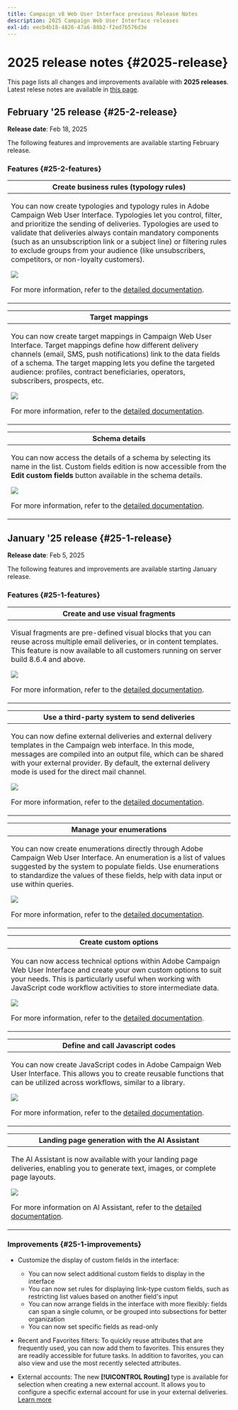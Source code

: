 ```yaml
---
title: Campaign v8 Web User Interface previous Release Notes
description: 2025 Campaign Web User Interface releases
exl-id: eecb4b18-4826-47a6-88b2-f2ed7b576d3e
---
```

# 2025 release notes {#2025-release}

This page lists all changes and improvements available with **2025 releases**. Latest relese notes are available in [this page](release-notes.md).

## February '25 release {#25-2-release}

**Release date**: Feb 18, 2025

The following features and improvements are available starting February release.

### Features {#25-2-features}

<table>
<thead>
<tr>
<th><strong>Create business rules (typology rules)</strong><br/></th>
</tr>
</thead>
<tbody>
<tr>
<td>
<p>You can now create typologies and typology rules in Adobe Campaign Web User Interface. Typologies let you control, filter, and prioritize the sending of deliveries. Typologies are used to validate that deliveries always contain mandatory components (such as an unsubscription link or a subject line) or filtering rules to exclude groups from your audience (like unsubscribers, competitors, or non-loyalty customers).</p>
<img src="assets/do-not-localize/typology.gif">
<p>For more information, refer to the <a href="../administration/typologies.md">detailed documentation</a>.</p>
</td>
</tr>
</tbody>
</table>

<table>
<thead>
<tr>
<th><strong>Target mappings</strong><br/></th>
</tr>
</thead>
<tbody>
<tr>
<td>
<p>You can now create target mappings in Campaign Web User Interface. Target mappings define how different delivery channels (email, SMS, push notifications) link to the data fields of a schema. The target mapping lets you define the targeted audience: profiles, contract beneficiaries, operators, subscribers, prospects, etc.</p>
<img src="assets/do-not-localize/target-mapping.gif">
<p>For more information, refer to the <a href="../administration/target-mappings.md">detailed documentation</a>.</p>
</td>
</tr>
</tbody>
</table>

<table>
<thead>
<tr>
<th><strong>Schema details</strong><br/></th>
</tr>
</thead>
<tbody>
<tr>
<td>
<p>You can now access the details of a schema by selecting its name in the list. Custom fields edition is now accessible from the <b>Edit custom fields</b> button available in the schema details.</p>
<img src="assets/do-not-localize/schemas.gif">
<p>For more information, refer to the <a href="../administration/schemas.md">detailed documentation</a>.</p>
</td>
</tr>
</tbody>
</table>

## January '25 release {#25-1-release}

**Release date**: Feb 5, 2025

The following features and improvements are available starting January release.

### Features {#25-1-features}


<table>
<thead>
<tr>
<th><strong>Create and use visual fragments</strong><br/></th>
</tr>
</thead>
<tbody>
<tr>
<td>
<p>Visual fragments are pre-defined visual blocks that you can reuse across multiple email deliveries, or in content templates. This feature is now available to all customers running on server build 8.6.4 and above.</p>
<img src="assets/do-not-localize/visual-fragment.gif">
<p>For more information, refer to the <a href="../content/use-visual-fragments.md">detailed documentation</a>.</p>
</td>
</tr>
</tbody>
</table>

<table>
<thead>
<tr>
<th><strong>Use a third-party system to send deliveries</strong><br/></th>
</tr>
</thead>
<tbody>
<tr>
<td>
<p>You can now define external deliveries and external delivery templates in the Campaign web interface. In this mode, messages are compiled into an output file, which can be shared with your external provider. By default, the external delivery mode is used for the direct mail channel.</p>
<img src="assets/do-not-localize/external-delivery.gif">
<p>For more information, refer to the <a href="../msg/send-external-deliveries.md">detailed documentation</a>.</p>
</td>
</tr>
</tbody>
</table>

<table>
<thead>
<tr>
<th><strong>Manage your enumerations</strong><br/></th>
</tr>
</thead>
<tbody>
<tr>
<td>
<p>You can now create enumerations directly through Adobe Campaign Web User Interface. An enumeration is a list of values suggested by the system to populate fields. Use enumerations to standardize the values of these fields, help with data input or use within queries.</p>
<img src="assets/do-not-localize/enumerations.gif">
<p>For more information, refer to the <a href="../administration/enumerations.md">detailed documentation</a>.</p>
</td>
</tr>
</tbody>
</table>

<table>
<thead>
<tr>
<th><strong>Create custom options</strong><br/></th>
</tr>
</thead>
<tbody>
<tr>
<td>
<p>You can now access technical options within Adobe Campaign Web User Interface and create your own custom options to suit your needs. This is particularly useful when working with JavaScript code workflow activities to store intermediate data.</p>
<img src="assets/do-not-localize/options.gif">
<p>For more information, refer to the <a href="../administration/options.md">detailed documentation</a>.</p>
</td>
</tr>
</tbody>
</table>


<table>
<thead>
<tr>
<th><strong>Define and call Javascript codes</strong><br/></th>
</tr>
</thead>
<tbody>
<tr>
<td>
<p>You can now create JavaScript codes in Adobe Campaign Web User Interface. This allows you to create reusable functions that can be utilized across workflows, similar to a library.</p>
<img src="assets/do-not-localize/javascript.gif">
<p>For more information, refer to the <a href="../administration/javascript-codes.md">detailed documentation</a>.</p>
</td>
</tr>
</tbody>
</table>

<table>
<thead>
<tr>
<th><strong>Landing page generation with the AI Assistant</strong><br/></th>
</tr>
</thead>
<tbody>
<tr>
<td>
<p>The AI Assistant is now available with your landing page deliveries, enabling you to generate text, images, or complete page layouts.</p>
<img src="assets/do-not-localize/ai-lp.gif">
<p>For more information on AI Assistant, refer to the <a href="../email/generative-lp.md">detailed documentation</a>.</p>
</td>
</tr>
</tbody>
</table>


### Improvements {#25-1-improvements}

* Customize the display of custom fields in the interface:
    
    * You can now select additional custom fields to display in the interface
    * You can now set rules for displaying link-type custom fields, such as restricting list values based on another field's input
    * You can now arrange fields in the interface with more flexibly: fields can span a single column, or be grouped into subsections for better organization
    * You can now set specific fields as read-only

* Recent and Favorites filters: To quickly reuse attributes that are frequently used, you can now add them to favorites. This ensures they are readily accessible for future tasks. In addition to favorites, you can also view and use the most recently selected attributes.

* External accounts: The new **[!UICONTROL Routing]** type is available for selection when creating a new external account. It allows you to configure a specific external account for use in your external deliveries. [Learn more](../administration/external-account.md#routing)
